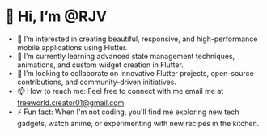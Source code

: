 # 👋 Hi, I’m @RJV

- 👀 I’m interested in creating beautiful, responsive, and high-performance mobile applications using Flutter.
- 🌱 I’m currently learning advanced state management techniques, animations, and custom widget creation in Flutter.
- 💞️ I’m looking to collaborate on innovative Flutter projects, open-source contributions, and community-driven initiatives.
- 📫 How to reach me: Feel free to connect with me email me at [freeworld.creator01@gmail.com](mailto:freeworld.creator01@gmail.com).
- ⚡ Fun fact: When I'm not coding, you'll find me exploring new tech gadgets, watch anime, or experimenting with new recipes in the kitchen.
